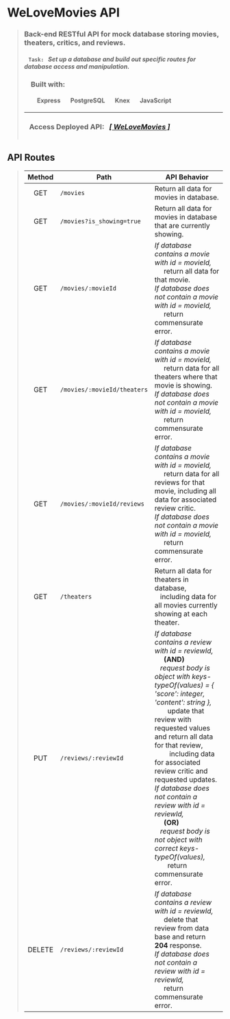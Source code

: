 # WeLoveMovies API
> ### Back-end RESTful API for mock database storing movies, theaters, critics, and reviews.
>
> #### &nbsp;&nbsp;&nbsp;`Task:`&nbsp;&nbsp; *Set up a database and build out specific routes for database access and manipulation.*
> 
> ### &nbsp;&nbsp;&nbsp; Built with:
> #### &nbsp;&nbsp;&nbsp;&nbsp;&nbsp;&nbsp;&nbsp;&nbsp; Express &nbsp;&nbsp;&nbsp;&nbsp;&nbsp; PostgreSQL &nbsp;&nbsp;&nbsp;&nbsp;&nbsp; Knex &nbsp;&nbsp;&nbsp;&nbsp;&nbsp; JavaScript
>
> ---
>
> ### &nbsp;&nbsp; Access Deployed API: &nbsp; *[\[ WeLoveMovies \]](https://we-love-movies-prod.herokuapp.com/)* <br>&nbsp;
 
## API Routes
> | Method | Path | API Behavior |
> |:------:|---------------------------|------------------------------------------------------------------------------------------------------------------------------------------------------------------------------------------------------------------------------------------------------------------------------------------------------------------------------------------------------------------------------------------------------------------------------------------------------------------------------|
> | GET    | `/movies`                   | Return all data for movies in database. |
> | GET    | `/movies?is_showing=true`   | Return all data for movies in database that are currently showing. |
> | GET    | `/movies/:movieId`          | *If database contains a movie with id = movieId,* <br>&nbsp;&nbsp;&nbsp;&nbsp; return all data for that movie. <br> *If database does not contain a movie with id = movieId,* <br>&nbsp;&nbsp;&nbsp;&nbsp; return commensurate error. |
> | GET    | `/movies/:movieId/theaters` | *If database contains a movie with id = movieId,* <br>&nbsp;&nbsp;&nbsp;&nbsp; return data for all theaters where that movie is showing. <br> *If database does not contain a movie with id = movieId,* <br>&nbsp;&nbsp;&nbsp;&nbsp; return commensurate error. |
> | GET    | `/movies/:movieId/reviews`  | *If database contains a movie with id = movieId,* <br>&nbsp;&nbsp;&nbsp;&nbsp; return data for all reviews for that movie, including all data for associated review critic. <br> *If database does not contain a movie with id = movieId,* <br>&nbsp;&nbsp;&nbsp;&nbsp; return commensurate error. |
> | GET    | `/theaters`                 | Return all data for theaters in database,  <br>&nbsp;&nbsp; including data for all movies currently showing at each theater. |
> | PUT    | `/reviews/:reviewId`        | *If database contains a review with id = reviewId,* <br>&nbsp;&nbsp;&nbsp;&nbsp; **(AND)** <br>&nbsp;&nbsp; *request body is object with keys-typeOf(values) = { 'score': integer, 'content': string },* <br>&nbsp;&nbsp;&nbsp;&nbsp;&nbsp;&nbsp; update that review with requested values and return all data for that review, <br>&nbsp;&nbsp;&nbsp;&nbsp;&nbsp;&nbsp;&nbsp; including data for associated review critic and requested updates. <br> *If database does not contain a review with id = reviewId,* <br>&nbsp;&nbsp;&nbsp;&nbsp; **(OR)** <br>&nbsp;&nbsp;  *request body is not object with correct keys-typeOf(values),* <br>&nbsp;&nbsp;&nbsp;&nbsp;&nbsp;&nbsp; return commensurate error. |
> | DELETE | `/reviews/:reviewId`        | *If database contains a review with id = reviewId,*  <br>&nbsp;&nbsp;&nbsp;&nbsp; delete that review from data base and return **204** response. <br> *If database does not contain a review with id = reviewId,* <br>&nbsp;&nbsp;&nbsp;&nbsp; return commensurate error. |
